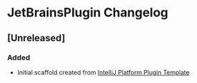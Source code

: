 <!-- Keep a Changelog guide -> https://keepachangelog.com -->

# JetBrainsPlugin Changelog

## [Unreleased]
### Added
- Initial scaffold created from [IntelliJ Platform Plugin Template](https://github.com/JetBrains/intellij-platform-plugin-template)
